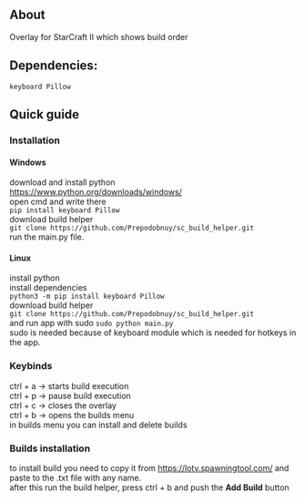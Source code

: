 ## About

Overlay for StarCraft II which shows build order  

## Dependencies:
```keyboard Pillow```

## Quick guide  
### Installation
#### Windows
download and install python  
https://www.python.org/downloads/windows/  
open cmd and write there  
```pip install keyboard Pillow```  
download build helper  
```git clone https://github.com/Prepodobnuy/sc_build_helper.git```  
run the main.py file.
#### Linux
install python  
install dependencies  
```python3 -m pip install keyboard Pillow```   
download build helper  
```git clone https://github.com/Prepodobnuy/sc_build_helper.git```  
and run app with sudo
```sudo python main.py```  
sudo is needed because of keyboard module which is needed for hotkeys in the app.
### Keybinds
ctrl + a -> starts build execution  
ctrl + p -> pause build execution  
ctrl + c -> closes the overlay  
ctrl + b -> opens the builds menu  
in builds menu you can install and delete builds
### Builds installation
to install build you need to copy it from https://lotv.spawningtool.com/ and paste to the .txt file with any name.  
after this run the build helper, press ctrl + b and push the **Add Build** button
